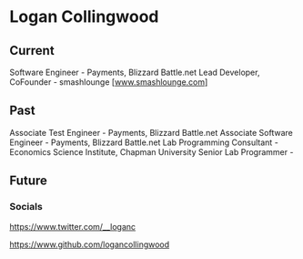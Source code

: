 # Logan Collingwood

## Current
Software Engineer - Payments, Blizzard Battle.net
Lead Developer, CoFounder - smashlounge [www.smashlounge.com]


## Past
Associate Test Engineer - Payments, Blizzard Battle.net
Associate Software Engineer - Payments, Blizzard Battle.net
Lab Programming Consultant - Economics Science Institute, Chapman University
Senior Lab Programmer - 

## Future


### Socials
https://www.twitter.com/__loganc

https://www.github.com/logancollingwood
